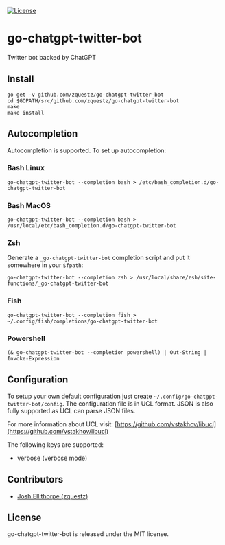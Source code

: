 [![License][License-Image]][License-URL] 

# go-chatgpt-twitter-bot
Twitter bot backed by ChatGPT

## Install

```
go get -v github.com/zquestz/go-chatgpt-twitter-bot
cd $GOPATH/src/github.com/zquestz/go-chatgpt-twitter-bot
make
make install
```

## Autocompletion

Autocompletion is supported. To set up autocompletion:

### Bash Linux

```
go-chatgpt-twitter-bot --completion bash > /etc/bash_completion.d/go-chatgpt-twitter-bot
```

### Bash MacOS

```
go-chatgpt-twitter-bot --completion bash > /usr/local/etc/bash_completion.d/go-chatgpt-twitter-bot
```


### Zsh

Generate a `_go-chatgpt-twitter-bot` completion script and put it somewhere in your `$fpath`:

```
go-chatgpt-twitter-bot --completion zsh > /usr/local/share/zsh/site-functions/_go-chatgpt-twitter-bot
```

### Fish

```
go-chatgpt-twitter-bot --completion fish > ~/.config/fish/completions/go-chatgpt-twitter-bot
```

### Powershell

```
(& go-chatgpt-twitter-bot --completion powershell) | Out-String | Invoke-Expression
```

## Configuration

To setup your own default configuration just create `~/.config/go-chatgpt-twitter-bot/config`. The configuration file is in UCL format. JSON is also fully supported as UCL can parse JSON files.

For more information about UCL visit:
[https://github.com/vstakhov/libucl](https://github.com/vstakhov/libucl)

The following keys are supported:

* verbose (verbose mode)

## Contributors

* [Josh Ellithorpe (zquestz)](https://github.com/zquestz/)

## License

go-chatgpt-twitter-bot is released under the MIT license.

[License-URL]: http://opensource.org/licenses/MIT
[License-Image]: https://img.shields.io/npm/l/express.svg
